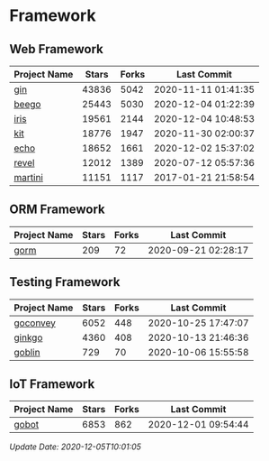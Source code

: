 # Framework

## Web Framework
| Project Name | Stars | Forks | Last Commit |
| ------------ | ----- | ----- | ----------- |
| [gin](https://github.com/gin-gonic/gin) | 43836 | 5042 | 2020-11-11 01:41:35 |
| [beego](https://github.com/astaxie/beego) | 25443 | 5030 | 2020-12-04 01:22:39 |
| [iris](https://github.com/kataras/iris) | 19561 | 2144 | 2020-12-04 10:48:53 |
| [kit](https://github.com/go-kit/kit) | 18776 | 1947 | 2020-11-30 02:00:37 |
| [echo](https://github.com/labstack/echo) | 18652 | 1661 | 2020-12-02 15:37:02 |
| [revel](https://github.com/revel/revel) | 12012 | 1389 | 2020-07-12 05:57:36 |
| [martini](https://github.com/go-martini/martini) | 11151 | 1117 | 2017-01-21 21:58:54 |

## ORM Framework
| Project Name | Stars | Forks | Last Commit |
| ------------ | ----- | ----- | ----------- |
| [gorm](https://github.com/jinzhu/gorm) | 209 | 72 | 2020-09-21 02:28:17 |

## Testing Framework
| Project Name | Stars | Forks | Last Commit |
| ------------ | ----- | ----- | ----------- |
| [goconvey](https://github.com/smartystreets/goconvey) | 6052 | 448 | 2020-10-25 17:47:07 |
| [ginkgo](https://github.com/onsi/ginkgo) | 4360 | 408 | 2020-10-13 21:46:36 |
| [goblin](https://github.com/franela/goblin) | 729 | 70 | 2020-10-06 15:55:58 |

## IoT Framework
| Project Name | Stars | Forks | Last Commit |
| ------------ | ----- | ----- | ----------- |
| [gobot](https://github.com/hybridgroup/gobot) | 6853 | 862 | 2020-12-01 09:54:44 |

*Update Date: 2020-12-05T10:01:05*